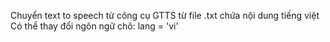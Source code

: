 Chuyển text to speech từ công cụ GTTS từ file .txt chứa nội dung tiếng việt
Có thể thay đổi ngôn ngữ chô: lang = 'vi' 